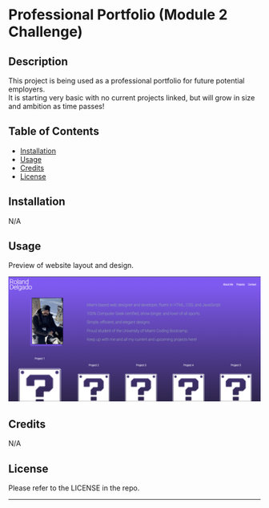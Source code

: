 # Professional Portfolio (Module 2 Challenge)

## Description

This project is being used as a professional portfolio for future potential employers.  
It is starting very basic with no current projects linked, but will grow in size and ambition as time passes!

## Table of Contents

- [Installation](#installation)
- [Usage](#usage)
- [Credits](#credits)
- [License](#license)

## Installation

N/A

## Usage

Preview of website layout and design.

![Sample Website Preview](./assets/images/website-demo.png)

## Credits

N/A

## License

Please refer to the LICENSE in the repo.

---